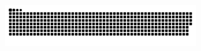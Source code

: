 <picture>
  <source media="(prefers-color-scheme: dark)" srcset="https://raw.githubusercontent.com/jaltadeepak/jaltadeepak/output/github-contribution-grid-snake-dark.svg">
  <source media="(prefers-color-scheme: light)" srcset="https://raw.githubusercontent.com/jaltadeepak/jaltadeepak/output/github-contribution-grid-snake.svg">
  <img alt="github contribution grid snake animation" src="https://raw.githubusercontent.com/jaltadeepak/jaltadeepak/output/github-contribution-grid-snake.svg">
</picture>
